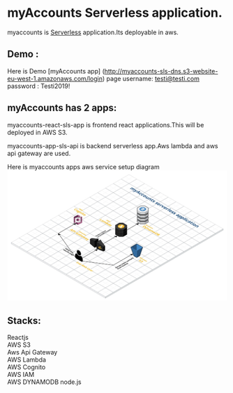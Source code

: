 # myAccounts Serverless application. 
myaccounts is [Serverless](https://en.wikipedia.org/wiki/Serverless_computing) application.Its deployable in aws.

## Demo :
Here is Demo [myAccounts app] (http://myaccounts-sls-dns.s3-website-eu-west-1.amazonaws.com/login) page 
username: testi@testi.com 
password : Testi2019!


## myAccounts has 2 apps:
myaccounts-react-sls-app is frontend react applications.This will be deployed in AWS S3. 

myaccounts-app-sls-api is backend serverless app.Aws lambda and aws api gateway are used.

Here is myaccounts apps aws service setup diagram
![aws](https://github.com/packiasheelav/myaccounts-serverless-application/blob/master/sls.jpeg)

## Stacks:
Reactjs\
AWS S3\
Aws Api Gateway\
AWS Lambda\
AWS Cognito\
AWS IAM\
AWS DYNAMODB
node.js




